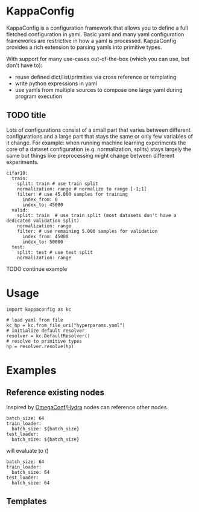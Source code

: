 # KappaConfig

KappaConfig is a configuration framework that allows you to define a full fletched configuration in yaml. 
Basic yaml and many yaml configuration frameworks are restrictive in how a yaml is processed.
KappaConfig provides a rich extension to parsing yamls into primitive types.


With support for many use-cases out-of-the-box (which you can use, but don't have to):
- reuse defined dict/list/primities via cross reference or templating
- write python expressions in yaml
- use yamls from multiple sources to compose one large yaml during program execution


## TODO title
Lots of configurations consist of a small part that varies between different configurations and a large part that stays 
the same or only few variables of it change. 
For example: when running machine learning experiments the core of a dataset configuration (e.g. normalization, splits) 
stays largely the same but things like preprocessing might change between different experiments.

```
cifar10:
  train:
    split: train # use train split
    normalization: range # normalize to range [-1;1]
    filter: # use 45.000 samples for training
      index_from: 0
      index_to: 45000
  valid:
    split: train  # use train split (most datasets don't have a dedicated validation split)
    normalization: range
    filter: # use remaining 5.000 samples for validation
      index_from: 45000
      index_to: 50000
  test:
    split: test # use test split
    normalization: range
```
TODO continue example


# Usage
```
import kappaconfig as kc

# load yaml from file
kc_hp = kc.from_file_uri("hyperparams.yaml")
# initialize default resolver
resolver = kc.DefaultResolver()
# resolve to primitive types
hp = resolver.resolve(hp)
```

# Examples
## Reference existing nodes
Inspired by [OmegaConf](https://github.com/omry/omegaconf)/[Hydra](https://github.com/facebookresearch/hydra)
nodes can reference other nodes.
```
batch_size: 64
train_loader:
  batch_size: ${batch_size}
test_loader:
  batch_size: ${batch_size}
```
will evaluate to () 
```
batch_size: 64
train_loader:
  batch_size: 64
test_loader:
  batch_size: 64
```

## Templates
